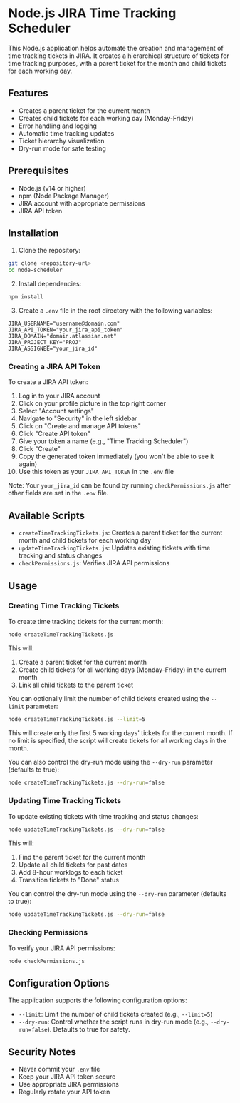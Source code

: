 # Node.js JIRA Time Tracking Scheduler

This Node.js application helps automate the creation and management of time tracking tickets in JIRA. It creates a hierarchical structure of tickets for time tracking purposes, with a parent ticket for the month and child tickets for each working day.

## Features

- Creates a parent ticket for the current month
- Creates child tickets for each working day (Monday-Friday)
- Error handling and logging
- Automatic time tracking updates
- Ticket hierarchy visualization
- Dry-run mode for safe testing

## Prerequisites

- Node.js (v14 or higher)
- npm (Node Package Manager)
- JIRA account with appropriate permissions
- JIRA API token

## Installation

1. Clone the repository:
```bash
git clone <repository-url>
cd node-scheduler
```

2. Install dependencies:
```bash
npm install
```

3. Create a `.env` file in the root directory with the following variables:
```env
JIRA_USERNAME="username@domain.com"
JIRA_API_TOKEN="your_jira_api_token"
JIRA_DOMAIN="domain.atlassian.net"
JIRA_PROJECT_KEY="PROJ"
JIRA_ASSIGNEE="your_jira_id"
```

### Creating a JIRA API Token

To create a JIRA API token:

1. Log in to your JIRA account
2. Click on your profile picture in the top right corner
3. Select "Account settings"
4. Navigate to "Security" in the left sidebar
5. Click on "Create and manage API tokens"
6. Click "Create API token"
7. Give your token a name (e.g., "Time Tracking Scheduler")
8. Click "Create"
9. Copy the generated token immediately (you won't be able to see it again)
10. Use this token as your `JIRA_API_TOKEN` in the `.env` file

Note: Your `your_jira_id` can be found by running `checkPermissions.js` after other fields are set in the `.env` file.

## Available Scripts

- `createTimeTrackingTickets.js`: Creates a parent ticket for the current month and child tickets for each working day
- `updateTimeTrackingTickets.js`: Updates existing tickets with time tracking and status changes
- `checkPermissions.js`: Verifies JIRA API permissions

## Usage

### Creating Time Tracking Tickets

To create time tracking tickets for the current month:

```bash
node createTimeTrackingTickets.js
```

This will:
1. Create a parent ticket for the current month
2. Create child tickets for all working days (Monday-Friday) in the current month
3. Link all child tickets to the parent ticket

You can optionally limit the number of child tickets created using the `--limit` parameter:

```bash
node createTimeTrackingTickets.js --limit=5
```

This will create only the first 5 working days' tickets for the current month. If no limit is specified, the script will create tickets for all working days in the month.

You can also control the dry-run mode using the `--dry-run` parameter (defaults to true):

```bash
node createTimeTrackingTickets.js --dry-run=false
```

### Updating Time Tracking Tickets

To update existing tickets with time tracking and status changes:

```bash
node updateTimeTrackingTickets.js --dry-run=false
```

This will:
1. Find the parent ticket for the current month
2. Update all child tickets for past dates
3. Add 8-hour worklogs to each ticket
4. Transition tickets to "Done" status

You can control the dry-run mode using the `--dry-run` parameter (defaults to true):

```bash
node updateTimeTrackingTickets.js --dry-run=false
```

### Checking Permissions

To verify your JIRA API permissions:

```bash
node checkPermissions.js
```

## Configuration Options

The application supports the following configuration options:

- `--limit`: Limit the number of child tickets created (e.g., `--limit=5`)
- `--dry-run`: Control whether the script runs in dry-run mode (e.g., `--dry-run=false`). Defaults to true for safety.

## Security Notes

- Never commit your `.env` file
- Keep your JIRA API token secure
- Use appropriate JIRA permissions
- Regularly rotate your API token